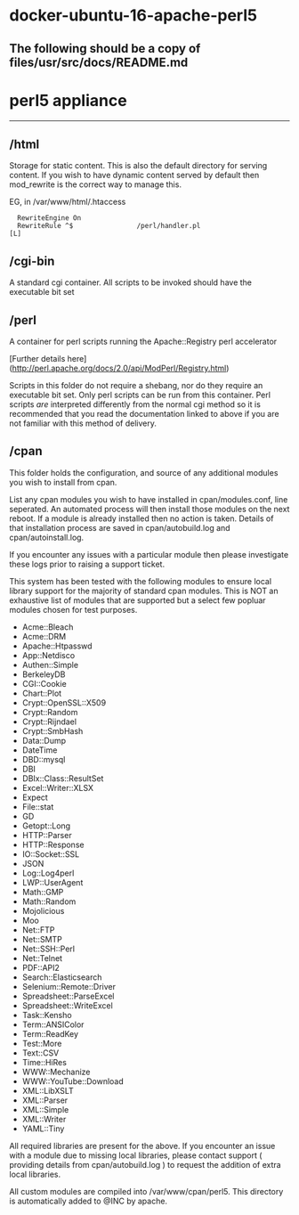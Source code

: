 # docker-ubuntu-16-apache-perl5 

The following should be a copy of files/usr/src/docs/README.md
---
# perl5 appliance
---
## /html
  Storage for static content. This is also the default directory for serving content. 
  If you wish to have dynamic content served by default then mod_rewrite is the correct way 
  to manage this. 

  EG, in /var/www/html/.htaccess
```
  RewriteEngine On
  RewriteRule ^$                /perl/handler.pl                      [L]
```

## /cgi-bin
  A standard cgi container. All scripts to be invoked should have the executable bit set

## /perl
  A container for perl scripts running the Apache::Registry perl accelerator
  
  [Further details here] (http://perl.apache.org/docs/2.0/api/ModPerl/Registry.html)

  Scripts in this folder do not require a shebang, nor do they require an executable bit set.
  Only perl scripts can be run from this container.
  Perl scripts *are* interpreted differently from the normal cgi method so it is recommended that you read
  the documentation linked to above if you are not familiar with this method of delivery. 
  
## /cpan
  This folder holds the configuration, and source of any additional modules you wish to install from cpan.
    
  List any cpan modules you wish to have installed in cpan/modules.conf, line seperated.
  An automated process will then install those modules on the next reboot. If a module is already installed then no action is taken.
  Details of that installation process are saved in cpan/autobuild.log and cpan/autoinstall.log.
  
  If you encounter any issues with a particular module then please investigate these logs prior to raising a support ticket.
  
  This system has been tested with the following modules to ensure local library support for the majority of standard cpan modules.
  This is NOT an exhaustive list of modules that are supported but a select few popluar modules chosen for test purposes.
  
  * Acme::Bleach
  * Acme::DRM
  * Apache::Htpasswd
  * App::Netdisco
  * Authen::Simple
  * BerkeleyDB
  * CGI::Cookie
  * Chart::Plot
  * Crypt::OpenSSL::X509
  * Crypt::Random
  * Crypt::Rijndael
  * Crypt::SmbHash
  * Data::Dump
  * DateTime
  * DBD::mysql
  * DBI
  * DBIx::Class::ResultSet
  * Excel::Writer::XLSX
  * Expect
  * File::stat
  * GD
  * Getopt::Long
  * HTTP::Parser
  * HTTP::Response
  * IO::Socket::SSL
  * JSON
  * Log::Log4perl
  * LWP::UserAgent
  * Math::GMP
  * Math::Random
  * Mojolicious
  * Moo
  * Net::FTP
  * Net::SMTP
  * Net::SSH::Perl
  * Net::Telnet
  * PDF::API2
  * Search::Elasticsearch
  * Selenium::Remote::Driver
  * Spreadsheet::ParseExcel
  * Spreadsheet::WriteExcel
  * Task::Kensho
  * Term::ANSIColor
  * Term::ReadKey
  * Test::More
  * Text::CSV
  * Time::HiRes
  * WWW::Mechanize
  * WWW::YouTube::Download
  * XML::LibXSLT
  * XML::Parser
  * XML::Simple
  * XML::Writer
  * YAML::Tiny
  
  All required libraries are present for the above. 
  If you encounter an issue with a module due to missing local libraries, please contact support ( providing details from cpan/autobuild.log ) to request the addition of extra local libraries.
  
  All custom modules are compiled into /var/www/cpan/perl5. This directory is automatically added to @INC by apache.
  
